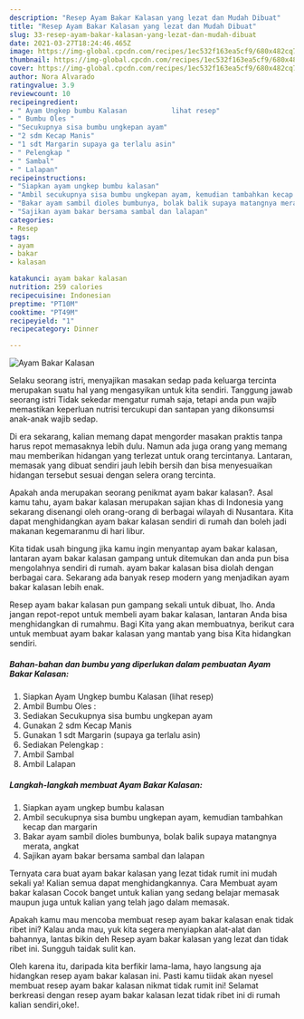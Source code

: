```yaml
---
description: "Resep Ayam Bakar Kalasan yang lezat dan Mudah Dibuat"
title: "Resep Ayam Bakar Kalasan yang lezat dan Mudah Dibuat"
slug: 33-resep-ayam-bakar-kalasan-yang-lezat-dan-mudah-dibuat
date: 2021-03-27T18:24:46.465Z
image: https://img-global.cpcdn.com/recipes/1ec532f163ea5cf9/680x482cq70/ayam-bakar-kalasan-foto-resep-utama.jpg
thumbnail: https://img-global.cpcdn.com/recipes/1ec532f163ea5cf9/680x482cq70/ayam-bakar-kalasan-foto-resep-utama.jpg
cover: https://img-global.cpcdn.com/recipes/1ec532f163ea5cf9/680x482cq70/ayam-bakar-kalasan-foto-resep-utama.jpg
author: Nora Alvarado
ratingvalue: 3.9
reviewcount: 10
recipeingredient:
- " Ayam Ungkep bumbu Kalasan           lihat resep"
- " Bumbu Oles "
- "Secukupnya sisa bumbu ungkepan ayam"
- "2 sdm Kecap Manis"
- "1 sdt Margarin supaya ga terlalu asin"
- " Pelengkap "
- " Sambal"
- " Lalapan"
recipeinstructions:
- "Siapkan ayam ungkep bumbu kalasan"
- "Ambil secukupnya sisa bumbu ungkepan ayam, kemudian tambahkan kecap dan margarin"
- "Bakar ayam sambil dioles bumbunya, bolak balik supaya matangnya merata, angkat"
- "Sajikan ayam bakar bersama sambal dan lalapan"
categories:
- Resep
tags:
- ayam
- bakar
- kalasan

katakunci: ayam bakar kalasan 
nutrition: 259 calories
recipecuisine: Indonesian
preptime: "PT10M"
cooktime: "PT49M"
recipeyield: "1"
recipecategory: Dinner

---
```



![Ayam Bakar Kalasan](https://img-global.cpcdn.com/recipes/1ec532f163ea5cf9/680x482cq70/ayam-bakar-kalasan-foto-resep-utama.jpg)

Selaku seorang istri, menyajikan masakan sedap pada keluarga tercinta merupakan suatu hal yang mengasyikan untuk kita sendiri. Tanggung jawab seorang istri Tidak sekedar mengatur rumah saja, tetapi anda pun wajib memastikan keperluan nutrisi tercukupi dan santapan yang dikonsumsi anak-anak wajib sedap.

Di era  sekarang, kalian memang dapat mengorder masakan praktis tanpa harus repot memasaknya lebih dulu. Namun ada juga orang yang memang mau memberikan hidangan yang terlezat untuk orang tercintanya. Lantaran, memasak yang dibuat sendiri jauh lebih bersih dan bisa menyesuaikan hidangan tersebut sesuai dengan selera orang tercinta. 



Apakah anda merupakan seorang penikmat ayam bakar kalasan?. Asal kamu tahu, ayam bakar kalasan merupakan sajian khas di Indonesia yang sekarang disenangi oleh orang-orang di berbagai wilayah di Nusantara. Kita dapat menghidangkan ayam bakar kalasan sendiri di rumah dan boleh jadi makanan kegemaranmu di hari libur.

Kita tidak usah bingung jika kamu ingin menyantap ayam bakar kalasan, lantaran ayam bakar kalasan gampang untuk ditemukan dan anda pun bisa mengolahnya sendiri di rumah. ayam bakar kalasan bisa diolah dengan berbagai cara. Sekarang ada banyak resep modern yang menjadikan ayam bakar kalasan lebih enak.

Resep ayam bakar kalasan pun gampang sekali untuk dibuat, lho. Anda jangan repot-repot untuk membeli ayam bakar kalasan, lantaran Anda bisa menghidangkan di rumahmu. Bagi Kita yang akan membuatnya, berikut cara untuk membuat ayam bakar kalasan yang mantab yang bisa Kita hidangkan sendiri.

<!--inarticleads1-->

##### Bahan-bahan dan bumbu yang diperlukan dalam pembuatan Ayam Bakar Kalasan:

1. Siapkan  Ayam Ungkep bumbu Kalasan           (lihat resep)
1. Ambil  Bumbu Oles :
1. Sediakan Secukupnya sisa bumbu ungkepan ayam
1. Gunakan 2 sdm Kecap Manis
1. Gunakan 1 sdt Margarin (supaya ga terlalu asin)
1. Sediakan  Pelengkap :
1. Ambil  Sambal
1. Ambil  Lalapan




<!--inarticleads2-->

##### Langkah-langkah membuat Ayam Bakar Kalasan:

1. Siapkan ayam ungkep bumbu kalasan
1. Ambil secukupnya sisa bumbu ungkepan ayam, kemudian tambahkan kecap dan margarin
1. Bakar ayam sambil dioles bumbunya, bolak balik supaya matangnya merata, angkat
1. Sajikan ayam bakar bersama sambal dan lalapan




Ternyata cara buat ayam bakar kalasan yang lezat tidak rumit ini mudah sekali ya! Kalian semua dapat menghidangkannya. Cara Membuat ayam bakar kalasan Cocok banget untuk kalian yang sedang belajar memasak maupun juga untuk kalian yang telah jago dalam memasak.

Apakah kamu mau mencoba membuat resep ayam bakar kalasan enak tidak ribet ini? Kalau anda mau, yuk kita segera menyiapkan alat-alat dan bahannya, lantas bikin deh Resep ayam bakar kalasan yang lezat dan tidak ribet ini. Sungguh taidak sulit kan. 

Oleh karena itu, daripada kita berfikir lama-lama, hayo langsung aja hidangkan resep ayam bakar kalasan ini. Pasti kamu tiidak akan nyesel membuat resep ayam bakar kalasan nikmat tidak rumit ini! Selamat berkreasi dengan resep ayam bakar kalasan lezat tidak ribet ini di rumah kalian sendiri,oke!.

